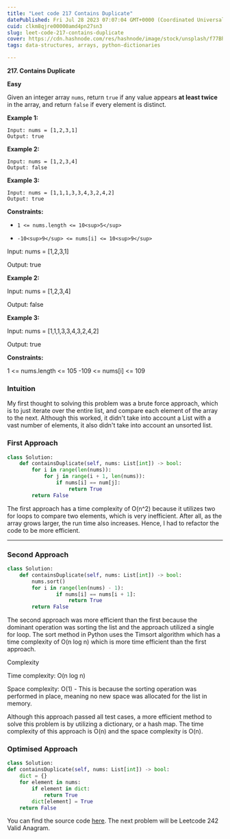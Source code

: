 ```yaml
---
title: "Leet code 217 Contains Duplicate"
datePublished: Fri Jul 28 2023 07:07:04 GMT+0000 (Coordinated Universal Time)
cuid: clkm8qjre00000amd4pn27sn3
slug: leet-code-217-contains-duplicate
cover: https://cdn.hashnode.com/res/hashnode/image/stock/unsplash/f77Bh3inUpE/upload/19ee25fb32ad81e2ba9e4e2d1de71512.jpeg
tags: data-structures, arrays, python-dictionaries

---
```


**217\. Contains Duplicate**

**Easy**

Given an integer array `nums`, return `true` if any value appears **at least twice** in the array, and return `false` if every element is distinct.

**Example 1:**

```plaintext
Input: nums = [1,2,3,1]
Output: true
```

**Example 2:**

```plaintext
Input: nums = [1,2,3,4]
Output: false
```

**Example 3:**

```plaintext
Input: nums = [1,1,1,3,3,4,3,2,4,2]
Output: true
```

**Constraints:**

* `1 <= nums.length <= 10<sup>5</sup>`
    
* `-10<sup>9</sup> <= nums[i] <= 10<sup>9</sup>`
    

Input: nums = \[1,2,3,1\]

Output: true

**Example 2:**

Input: nums = \[1,2,3,4\]

Output: false

**Example 3:**

Input: nums = \[1,1,1,3,3,4,3,2,4,2\]

Output: true

**Constraints:**

1 &lt;= nums.length &lt;= 105 -109 &lt;= nums\[i\] &lt;= 109

### Intuition

My first thought to solving this problem was a brute force approach, which is to just iterate over the entire list, and compare each element of the array to the next. Although this worked, it didn't take into account a List with a vast number of elements, it also didn't take into account an unsorted list.

### First Approach

```python
class Solution:
    def containsDuplicate(self, nums: List[int]) -> bool:
        for i in range(len(nums)):
            for j in range(i + 1, len(nums)):
                if nums[i] == num[j]:
                    return True
        return False
```

The first approach has a time complexity of O(n^2) because it utilizes two for loops to compare two elements, which is very inefficient. After all, as the array grows larger, the run time also increases. Hence, I had to refactor the code to be more efficient.

---

### Second Approach

```python
class Solution:
    def containsDuplicate(self, nums: List[int]) -> bool:
        nums.sort()
        for i in range(len(nums) - 1):
                if nums[i] == nums[i + 1]:
                    return True
        return False
```

The second approach was more efficient than the first because the dominant operation was sorting the list and the approach utilized a single for loop. The sort method in Python uses the Timsort algorithm which has a time complexity of O(n log n) which is more time efficient than the first approach.

Complexity

Time complexity: O(n log n)

Space complexity: O(1) - This is because the sorting operation was performed in place, meaning no new space was allocated for the list in memory.

Although this approach passed all test cases, a more efficient method to solve this problem is by utilizing a dictionary, or a hash map. The time complexity of this approach is O(n) and the space complexity is O(n).

### Optimised Approach

```python
class Solution:
def containsDuplicate(self, nums: List[int]) -> bool:
    dict = {}
    for element in nums:
        if element in dict:
            return True
        dict[element] = True
    return False
```

You can find the source code [here](https://github.com/IamLam163/Data-Structures-and-Algorithm-Leetcode-Challenge/tree/main/Leetcode/Arrays). The next problem will be Leetcode 242 Valid Anagram.